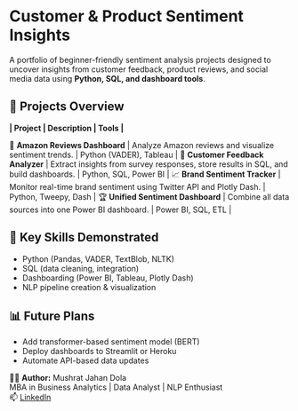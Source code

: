 # Customer & Product Sentiment Insights

A portfolio of beginner-friendly sentiment analysis projects designed to uncover insights from customer feedback, product reviews, and social media data using **Python, SQL, and dashboard tools**.

## 📂 Projects Overview

**| Project | Description | Tools |**

🧩 **Amazon Reviews Dashboard** | Analyze Amazon reviews and visualize sentiment trends. | Python (VADER), Tableau |
💬 **Customer Feedback Analyzer** | Extract insights from survey responses, store results in SQL, and build dashboards. | Python, SQL, Power BI |
📈 **Brand Sentiment Tracker** | Monitor real-time brand sentiment using Twitter API and Plotly Dash. | Python, Tweepy, Dash |
🏆 **Unified Sentiment Dashboard** | Combine all data sources into one Power BI dashboard. | Power BI, SQL, ETL |


## 🧠 Key Skills Demonstrated
- Python (Pandas, VADER, TextBlob, NLTK)
- SQL (data cleaning, integration)
- Dashboarding (Power BI, Tableau, Plotly Dash)
- NLP pipeline creation & visualization
  

## 📊 Future Plans
- Add transformer-based sentiment model (BERT)
- Deploy dashboards to Streamlit or Heroku
- Automate API-based data updates


👩‍💻 **Author:** Mushrat Jahan Dola  
MBA in Business Analytics | Data Analyst | NLP Enthusiast  
📫 [LinkedIn](https://linkedin.com/in/mushrat-jahan-dola)
